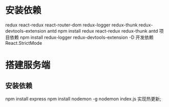 # 安装依赖
 redux
 react-redux
 react-router-dom
 redux-logger
 redux-thunk
 redux-devtools-extension
 antd
 npm install redux react-redux redux-thunk antd 项目依赖 
 npm install  redux-logger redux-devtools-extension -D   开发依赖
React.StrictMode

# 搭建服务端
 ## 安装依赖
 npm install express 
 npm install nodemon -g 
 nodemon index.js  实现热更新;



 